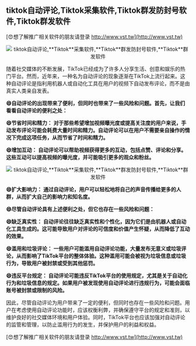 ## **tiktok自动评论,**Tiktok**采集软件,**Tiktok**群发防封号软件,**Tiktok**群发软件**

[😍想了解推广相关软件的朋友请登录 http://www.vst.tw](http://www.vst.tw)

 <center><img src="https://vst.tw/MP4/tuiguang/png/5.png" alt="tiktok自动评论,**Tiktok**采集软件,**Tiktok**群发防封号软件,**Tiktok**群发软件"></center>

随着社交媒体的不断发展，TikTok已经成为了许多人分享生活、创意和娱乐的热门平台。然而，近年来，一种名为自动评论的现象逐渐在TikTok上流行起来。这种自动评论是指利用机器人或自动化工具在用户的视频下自动发布评论，而不是由真实人类亲自发表。

**😄自动评论的出现带来了便利，但同时也带来了一些风险和问题。首先，让我们看看自动评论的便利之处：**

**😄节省时间和精力： 对于那些希望增加视频曝光度或提高关注度的用户来说，手动发布评论可能会耗费大量时间和精力。自动评论可以在用户不需要亲自操作的情况下完成这项任务，从而节省了时间和精力。**

**😄增加互动： 自动评论可以帮助视频获得更多的互动，包括点赞、评论和分享。这些互动可以提高视频的曝光度，并可能吸引更多的观众和粉丝。**

 <center><img src="https://vst.tw/MP4/tuiguang/png/6.png" alt="tiktok自动评论,**Tiktok**采集软件,**Tiktok**群发防封号软件,**Tiktok**群发软件"></center>

**😄扩大影响力： 通过自动评论，用户可以轻松地将自己的声音传播给更多的人群，从而扩大自己的影响力和知名度。**

**😄尽管自动评论具有上述便利之处，但它也存在一些风险和问题：**

**😄缺乏真实性： 自动评论往往缺乏真实性和个性化，因为它们是由机器人或自动化工具生成的。这可能导致用户对评论的可信度和价值产生怀疑，从而降低了互动的效果。**

**😄滥用和垃圾评论： 一些用户可能滥用自动评论功能，大量发布无意义或垃圾评论，从而影响了TikTok平台的整体体验。这种滥用可能会被视为垃圾信息或垃圾行为，导致用户被封禁或受到其他惩罚。**

**😄违反平台规定： 自动评论可能违反TikTok平台的使用规定，尤其是关于自动化行为和垃圾信息的规定。如果用户被发现使用自动评论进行违规行为，可能会面临账号被封禁或限制的风险。**

因此，尽管自动评论为用户带来了一定的便利，但同时也存在一些风险和问题。用户在考虑使用自动评论功能时，应该权衡利弊，并确保遵守平台的规定和准则，以维护良好的社交媒体环境和用户体验。同时，TikTok平台也应该加强对自动评论的监管和管理，以防止滥用行为的发生，并保护用户的利益和权益。

[😍想了解推广相关软件的朋友请登录 http://www.vst.tw](http://www.vst.tw)



